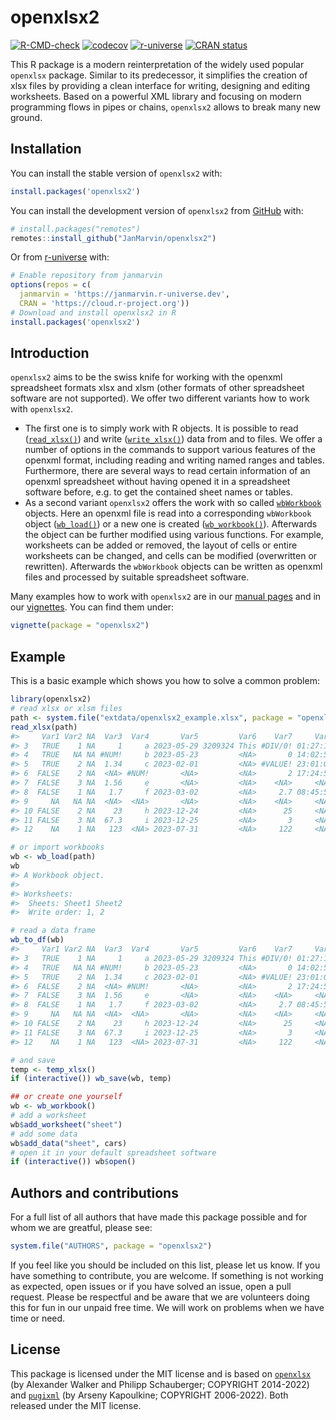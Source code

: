 
<!-- README.md is generated from README.Rmd. Please edit that file -->

# openxlsx2

<!-- badges: start -->

[![R-CMD-check](https://github.com/JanMarvin/openxlsx2/workflows/R-CMD-check/badge.svg)](https://github.com/JanMarvin/openxlsx2/actions)
[![codecov](https://codecov.io/gh/JanMarvin/openxlsx2/branch/main/graph/badge.svg?token=HEZ7rXcZNq)](https://app.codecov.io/gh/JanMarvin/openxlsx2)
[![r-universe](https://janmarvin.r-universe.dev/badges/openxlsx2)](https://janmarvin.r-universe.dev/openxlsx2)
[![CRAN
status](http://www.r-pkg.org/badges/version/openxlsx2)](https://cran.r-project.org/package=openxlsx2)
<!-- badges: end -->

This R package is a modern reinterpretation of the widely used popular
`openxlsx` package. Similar to its predecessor, it simplifies the
creation of xlsx files by providing a clean interface for writing,
designing and editing worksheets. Based on a powerful XML library and
focusing on modern programming flows in pipes or chains, `openxlsx2`
allows to break many new ground.

## Installation

You can install the stable version of `openxlsx2` with:

``` r
install.packages('openxlsx2')
```

You can install the development version of `openxlsx2` from
[GitHub](https://github.com/) with:

``` r
# install.packages("remotes")
remotes::install_github("JanMarvin/openxlsx2")
```

Or from [r-universe](https://r-universe.dev/) with:

``` r
# Enable repository from janmarvin
options(repos = c(
  janmarvin = 'https://janmarvin.r-universe.dev',
  CRAN = 'https://cloud.r-project.org'))
# Download and install openxlsx2 in R
install.packages('openxlsx2')
```

## Introduction

`openxlsx2` aims to be the swiss knife for working with the openxml
spreadsheet formats xlsx and xlsm (other formats of other spreadsheet
software are not supported). We offer two different variants how to work
with `openxlsx2`.

- The first one is to simply work with R objects. It is possible to read
  ([`read_xlsx()`](https://janmarvin.github.io/openxlsx2/reference/read_xlsx.html))
  and write
  ([`write_xlsx()`](https://janmarvin.github.io/openxlsx2/reference/write_xlsx.html))
  data from and to files. We offer a number of options in the commands
  to support various features of the openxml format, including reading
  and writing named ranges and tables. Furthermore, there are several
  ways to read certain information of an openxml spreadsheet without
  having opened it in a spreadsheet software before, e.g. to get the
  contained sheet names or tables.
- As a second variant `openxlsx2` offers the work with so called
  [`wbWorkbook`](https://janmarvin.github.io/openxlsx2/reference/wbWorkbook.html)
  objects. Here an openxml file is read into a corresponding
  `wbWorkbook` object
  ([`wb_load()`](https://janmarvin.github.io/openxlsx2/reference/wb_load.html))
  or a new one is created
  ([`wb_workbook()`](https://janmarvin.github.io/openxlsx2/reference/wb_workbook.html)).
  Afterwards the object can be further modified using various functions.
  For example, worksheets can be added or removed, the layout of cells
  or entire worksheets can be changed, and cells can be modified
  (overwritten or rewritten). Afterwards the `wbWorkbook` objects can be
  written as openxml files and processed by suitable spreadsheet
  software.

Many examples how to work with `openxlsx2` are in our [manual
pages](https://janmarvin.github.io/openxlsx2/reference/index.html) and
in our [vignettes](https://janmarvin.github.io/openxlsx2/articles/). You
can find them under:

``` r
vignette(package = "openxlsx2")
```

## Example

This is a basic example which shows you how to solve a common problem:

``` r
library(openxlsx2)
# read xlsx or xlsm files
path <- system.file("extdata/openxlsx2_example.xlsx", package = "openxlsx2")
read_xlsx(path)
#>     Var1 Var2 NA  Var3  Var4       Var5         Var6    Var7     Var8
#> 3   TRUE    1 NA     1     a 2023-05-29 3209324 This #DIV/0! 01:27:15
#> 4   TRUE   NA NA #NUM!     b 2023-05-23         <NA>       0 14:02:57
#> 5   TRUE    2 NA  1.34     c 2023-02-01         <NA> #VALUE! 23:01:02
#> 6  FALSE    2 NA  <NA> #NUM!       <NA>         <NA>       2 17:24:53
#> 7  FALSE    3 NA  1.56     e       <NA>         <NA>    <NA>     <NA>
#> 8  FALSE    1 NA   1.7     f 2023-03-02         <NA>     2.7 08:45:58
#> 9     NA   NA NA  <NA>  <NA>       <NA>         <NA>    <NA>     <NA>
#> 10 FALSE    2 NA    23     h 2023-12-24         <NA>      25     <NA>
#> 11 FALSE    3 NA  67.3     i 2023-12-25         <NA>       3     <NA>
#> 12    NA    1 NA   123  <NA> 2023-07-31         <NA>     122     <NA>

# or import workbooks
wb <- wb_load(path)
wb
#> A Workbook object.
#>  
#> Worksheets:
#>  Sheets: Sheet1 Sheet2 
#>  Write order: 1, 2

# read a data frame
wb_to_df(wb)
#>     Var1 Var2 NA  Var3  Var4       Var5         Var6    Var7     Var8
#> 3   TRUE    1 NA     1     a 2023-05-29 3209324 This #DIV/0! 01:27:15
#> 4   TRUE   NA NA #NUM!     b 2023-05-23         <NA>       0 14:02:57
#> 5   TRUE    2 NA  1.34     c 2023-02-01         <NA> #VALUE! 23:01:02
#> 6  FALSE    2 NA  <NA> #NUM!       <NA>         <NA>       2 17:24:53
#> 7  FALSE    3 NA  1.56     e       <NA>         <NA>    <NA>     <NA>
#> 8  FALSE    1 NA   1.7     f 2023-03-02         <NA>     2.7 08:45:58
#> 9     NA   NA NA  <NA>  <NA>       <NA>         <NA>    <NA>     <NA>
#> 10 FALSE    2 NA    23     h 2023-12-24         <NA>      25     <NA>
#> 11 FALSE    3 NA  67.3     i 2023-12-25         <NA>       3     <NA>
#> 12    NA    1 NA   123  <NA> 2023-07-31         <NA>     122     <NA>

# and save
temp <- temp_xlsx()
if (interactive()) wb_save(wb, temp)

## or create one yourself
wb <- wb_workbook()
# add a worksheet
wb$add_worksheet("sheet")
# add some data
wb$add_data("sheet", cars)
# open it in your default spreadsheet software
if (interactive()) wb$open()
```

## Authors and contributions

For a full list of all authors that have made this package possible and
for whom we are greatful, please see:

``` r
system.file("AUTHORS", package = "openxlsx2")
```

If you feel like you should be included on this list, please let us
know. If you have something to contribute, you are welcome. If something
is not working as expected, open issues or if you have solved an issue,
open a pull request. Please be respectful and be aware that we are
volunteers doing this for fun in our unpaid free time. We will work on
problems when we have time or need.

## License

This package is licensed under the MIT license and is based on
[`openxlsx`](https://github.com/ycphs/openxlsx) (by Alexander Walker and
Philipp Schauberger; COPYRIGHT 2014-2022) and
[`pugixml`](https://github.com/zeux/pugixml) (by Arseny Kapoulkine;
COPYRIGHT 2006-2022). Both released under the MIT license.
